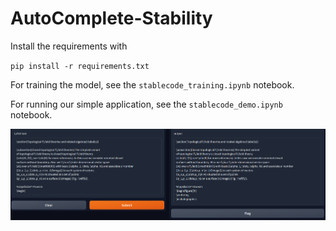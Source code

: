 # AutoComplete-Stability

Install the requirements with

`pip install -r requirements.txt`

For training the model, see the `stablecode_training.ipynb` notebook.

For running our simple application, see the `stablecode_demo.ipynb` notebook.

![plot](./img/demo_img.png)

